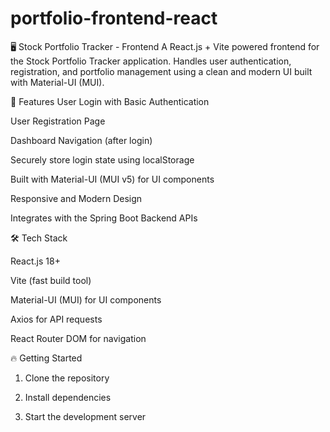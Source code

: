 # portfolio-frontend-react

🖥️ Stock Portfolio Tracker - Frontend
A React.js + Vite powered frontend for the Stock Portfolio Tracker application.
Handles user authentication, registration, and portfolio management using a clean and modern UI built with Material-UI (MUI).

🚀 Features
  User Login with Basic Authentication
  
  User Registration Page
  
  Dashboard Navigation (after login)
  
  Securely store login state using localStorage
  
  Built with Material-UI (MUI v5) for UI components
  
  Responsive and Modern Design
  
  Integrates with the Spring Boot Backend APIs
  
🛠️ Tech Stack

  React.js 18+
  
  Vite (fast build tool)
  
  Material-UI (MUI) for UI components
  
  Axios for API requests
  
  React Router DOM for navigation

🔥 Getting Started

1. Clone the repository
   
2. Install dependencies
   
3. Start the development server

